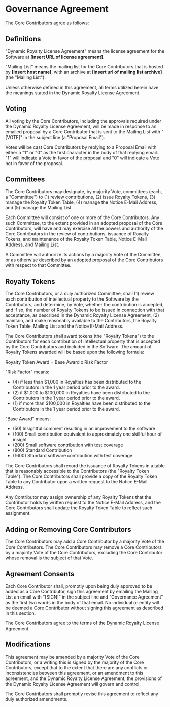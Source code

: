 # Governance Agreement

The Core Contributors agree as follows:

## Definitions

"Dynamic Royalty License Agreement" means the license agreement for the Software at **[insert URL of license agreement]**.

"Mailing List" means the mailing list for the Core Contributors that is hosted by **[insert host name]**, with an archive at **[insert url of mailing list archive]** (the "Mailing List").

Unless otherwise defined in this agreement, all terms utilized herein have the meanings stated in the Dynamic Royalty License Agreement.

## Voting

All voting by the Core Contributors, including the approvals required under the Dynamic Royalty License Agreement, will be made in response to an emailed proposal by a Core Contributor that is sent to the Mailing List with "[VOTE]" in the subject line (a "Proposal Email").

Votes will be cast Core Contributors by replying to a Proposal Email with either a "1" or "0" as the first character in the body of that replying email. "1" will indicate a Vote in favor of the proposal and "0" will indicate a Vote not in favor of the proposal.

## Committees

The Core Contributors may designate, by majority Vote, committees (each, a "Committee") to (1) review contributions, (2) issue Royalty Tokens, (3) manage the Royalty Token Table, (4) manage the Notice E-Mail Address, and (5) manage the Mailing List.

Each Committee will consist of one or more of the Core Contributors. Any such Committee, to the extent provided in an adopted proposal of the Core Contributors, will have and may exercise all the powers and authority of the Core Contributors in the review of contributions, issuance of Royalty Tokens, and maintenance of the Royalty Token Table, Notice E-Mail Address, and Mailing List.

A Committee will authorize its actions by a majority Vote of the Committee, or as otherwise described by an adopted proposal of the Core Contributors with respect to that Committee.

## Royalty Tokens

The Core Contributors, or a duly authorized Committee, shall (1) review each contribution of intellectual property to the Software by the Contributors, and determine, by Vote, whether the contribution is accepted, and if so, the number of Royalty Tokens to be issued in connection with that acceptance, as described in the Dynamic Royalty License Agreement, (2) maintain, and make reasonably available to the Contributors, the Royalty Token Table, Mailing List and the Notice E-Mail Address.

The Core Contributors shall award tokens (the "Royalty Tokens") to the Contributors for each contribution of intellectual property that is accepted by the Core Contributors and included in the Software. The amount of Royalty Tokens awarded will be based upon the following formula:

Royalty Token Award = Base Award x Risk Factor

"Risk Factor" means:

- (4) if less than $1,000 in Royalties has been distributed to the Contributors in the 1 year period prior to the award.
- (2) if $1,000 to $100,000 in Royalties have been distributed to the Contributors in the 1 year period prior to the award.
- (1) if more than $100,000 in Royalties have been distributed to the Contributors in the 1 year period prior to the award.

"Base Award" means:
- (50) Insightful comment resulting in an improvement to the software
- (100) Small contribution equivalent to approximately one skillful hour of insight
- (200) Small software contribution with test coverage
- (800) Standard Contribution
- (1600) Standard software contribution with test coverage

The Core Contributors shall record the issuance of Royalty Tokens in a table that is reasonably accessible to the Contributors (the "Royalty Token Table"). The Core Contributors shall provide a copy of the Royalty Token Table to any Contributor upon a written request to the Notice E-Mail Address.

Any Contributor may assign ownership of any Royalty Tokens that the Contributor holds by written request to the Notice E-Mail Address, and the Core Contributors shall update the Royalty Token Table to reflect such assignment.

## Adding or Removing Core Contributors

The Core Contributors may add a Core Contributor by a majority Vote of the Core Contributors. The Core Contributors may remove a Core Contributors by a majority Vote of the Core Contributors, excluding the Core Contributor whose removal is the subject of that Vote.

## Agreement Consents

Each Core Contributor shall, promptly upon being duly approved to be added as a Core Contributor, sign this agreement by emailing the Mailing List an email with "[SIGN]" in the subject line and "Governance Agreement" as the first two words in the body of that email. No individual or entity will be deemed a Core Contributor without signing this agreement as described in this section.

The Core Contributors agree to the terms of the Dynamic Royalty License Agreement.

## Modifications

This agreement may be amended by a majority Vote of the Core Contributors, or a writing this is signed by the majority of the Core Contributors, except that to the extent that there are any conflicts or inconsistencies between this agreement, or an amendment to this agreement, and the Dynamic Royalty License Agreement, the provisions of the Dynamic Royalty License Agreement will govern and control.

The Core Contributors shall promptly revise this agreement to reflect any duly authorized amendments.
